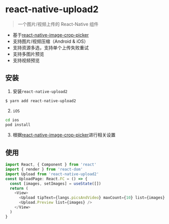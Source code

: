 # react-native-upload2

> 一个图片/视频上传的 React-Native 组件

- 基于[react-native-image-crop-picker](https://github.com/ivpusic/react-native-image-crop-picker)
- 支持图片/视频压缩（Android & iOS）
- 支持资源多选，支持单个上传失败重试
- 支持多图片预览
- 支持视频预览

## 安装

1. 安装`react-native-upload2`

```bash
$ yarn add react-native-upload2
```

2. `iOS`

```bash
cd ios
pod install
```

3. 根据[react-native-image-crop-picker](https://github.com/ivpusic/react-native-image-crop-picker/blob/master/README.md#step-3)进行相关设置

## 使用

```js
import React, { Component } from 'react'
import { render } from 'react-dom'
import Upload from 'react-native-upload2'
const UploadPage: React.FC = () => {
  const [images, setImages] = useState([])
  return (
    <View>
      <Upload tipText={langs.picsAndVideo} maxCount={10} list={images} onChange={(val) => setImages(val)} />
      <Upload.Preview list={images} />
    </View>
  )
}
```
